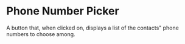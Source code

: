 # Phone Number Picker

A button that, when clicked on, displays a list of the contacts" phone numbers to choose among. 
